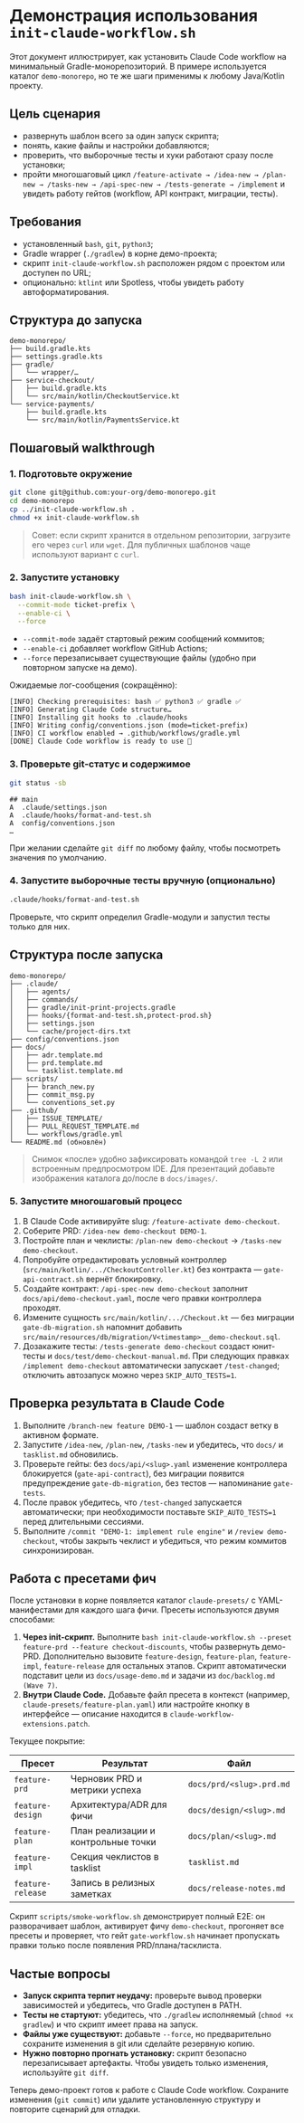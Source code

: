 # Демонстрация использования `init-claude-workflow.sh`

Этот документ иллюстрирует, как установить Claude Code workflow на минимальный Gradle-монорепозиторий. В примере используется каталог `demo-monorepo`, но те же шаги применимы к любому Java/Kotlin проекту.

## Цель сценария
- развернуть шаблон всего за один запуск скрипта;
- понять, какие файлы и настройки добавляются;
- проверить, что выборочные тесты и хуки работают сразу после установки;
- пройти многошаговый цикл `/feature-activate → /idea-new → /plan-new → /tasks-new → /api-spec-new → /tests-generate → /implement` и увидеть работу гейтов (workflow, API контракт, миграции, тесты).

## Требования
- установленный `bash`, `git`, `python3`;
- Gradle wrapper (`./gradlew`) в корне демо-проекта;
- скрипт `init-claude-workflow.sh` расположен рядом с проектом или доступен по URL;
- опционально: `ktlint` или Spotless, чтобы увидеть работу автоформатирования.

## Структура до запуска

```text
demo-monorepo/
├── build.gradle.kts
├── settings.gradle.kts
├── gradle/
│   └── wrapper/…
├── service-checkout/
│   ├── build.gradle.kts
│   └── src/main/kotlin/CheckoutService.kt
└── service-payments/
    ├── build.gradle.kts
    └── src/main/kotlin/PaymentsService.kt
```

## Пошаговый walkthrough

### 1. Подготовьте окружение

```bash
git clone git@github.com:your-org/demo-monorepo.git
cd demo-monorepo
cp ../init-claude-workflow.sh .
chmod +x init-claude-workflow.sh
```

> Совет: если скрипт хранится в отдельном репозитории, загрузите его через `curl` или `wget`. Для публичных шаблонов чаще используют вариант с `curl`.

### 2. Запустите установку

```bash
bash init-claude-workflow.sh \
  --commit-mode ticket-prefix \
  --enable-ci \
  --force
```

- `--commit-mode` задаёт стартовый режим сообщений коммитов;
- `--enable-ci` добавляет workflow GitHub Actions;
- `--force` перезаписывает существующие файлы (удобно при повторном запуске на демо).

Ожидаемые лог-сообщения (сокращённо):

```text
[INFO] Checking prerequisites: bash ✅ python3 ✅ gradle ✅
[INFO] Generating Claude Code structure…
[INFO] Installing git hooks to .claude/hooks
[INFO] Writing config/conventions.json (mode=ticket-prefix)
[INFO] CI workflow enabled → .github/workflows/gradle.yml
[DONE] Claude Code workflow is ready to use 🎉
```

### 3. Проверьте git-статус и содержимое

```bash
git status -sb
```

```text
## main
A  .claude/settings.json
A  .claude/hooks/format-and-test.sh
A  config/conventions.json
…
```

При желании сделайте `git diff` по любому файлу, чтобы посмотреть значения по умолчанию.

### 4. Запустите выборочные тесты вручную (опционально)

```bash
.claude/hooks/format-and-test.sh
```

Проверьте, что скрипт определил Gradle-модули и запустил тесты только для них.

## Структура после запуска

```text
demo-monorepo/
├── .claude/
│   ├── agents/
│   ├── commands/
│   ├── gradle/init-print-projects.gradle
│   ├── hooks/{format-and-test.sh,protect-prod.sh}
│   ├── settings.json
│   └── cache/project-dirs.txt
├── config/conventions.json
├── docs/
│   ├── adr.template.md
│   ├── prd.template.md
│   └── tasklist.template.md
├── scripts/
│   ├── branch_new.py
│   ├── commit_msg.py
│   └── conventions_set.py
├── .github/
│   ├── ISSUE_TEMPLATE/
│   ├── PULL_REQUEST_TEMPLATE.md
│   └── workflows/gradle.yml
└── README.md (обновлён)
```

> Снимок «после» удобно зафиксировать командой `tree -L 2` или встроенным предпросмотром IDE. Для презентаций добавьте изображения каталога до/после в `docs/images/`.

### 5. Запустите многошаговый процесс

1. В Claude Code активируйте slug: `/feature-activate demo-checkout`.
2. Соберите PRD: `/idea-new demo-checkout DEMO-1`.
3. Постройте план и чеклисты: `/plan-new demo-checkout` → `/tasks-new demo-checkout`.
4. Попробуйте отредактировать условный контроллер (`src/main/kotlin/.../CheckoutController.kt`) без контракта — `gate-api-contract.sh` вернёт блокировку.
5. Создайте контракт: `/api-spec-new demo-checkout` заполнит `docs/api/demo-checkout.yaml`, после чего правки контроллера проходят.
6. Измените сущность `src/main/kotlin/.../Checkout.kt` — без миграции `gate-db-migration.sh` напомнит добавить `src/main/resources/db/migration/V<timestamp>__demo-checkout.sql`.
7. Дозакажите тесты: `/tests-generate demo-checkout` создаст юнит-тесты и `docs/test/demo-checkout-manual.md`. При следующих правках `/implement demo-checkout` автоматически запускает `/test-changed`; отключить автозапуск можно через `SKIP_AUTO_TESTS=1`.

## Проверка результата в Claude Code
1. Выполните `/branch-new feature DEMO-1` — шаблон создаст ветку в активном формате.
2. Запустите `/idea-new`, `/plan-new`, `/tasks-new` и убедитесь, что `docs/` и `tasklist.md` обновились.
3. Проверьте гейты: без `docs/api/<slug>.yaml` изменение контроллера блокируется (`gate-api-contract`), без миграции появится предупреждение `gate-db-migration`, без тестов — напоминание `gate-tests`.
4. После правок убедитесь, что `/test-changed` запускается автоматически; при необходимости поставьте `SKIP_AUTO_TESTS=1` перед длительными сессиями.
5. Выполните `/commit "DEMO-1: implement rule engine"` и `/review demo-checkout`, чтобы закрыть чеклист и убедиться, что режим коммитов синхронизирован.

## Работа с пресетами фич

После установки в корне появляется каталог `claude-presets/` с YAML-манифестами для каждого шага фичи. Пресеты используются двумя способами:

1. **Через init-скрипт.** Выполните `bash init-claude-workflow.sh --preset feature-prd --feature checkout-discounts`, чтобы развернуть демо-PRD. Дополнительно вызовите `feature-design`, `feature-plan`, `feature-impl`, `feature-release` для остальных этапов. Скрипт автоматически подставит цели из `docs/usage-demo.md` и задачи из `doc/backlog.md (Wave 7)`.
2. **Внутри Claude Code.** Добавьте файл пресета в контекст (например, `claude-presets/feature-plan.yaml`) или настройте кнопку в интерфейсе — описание находится в `claude-workflow-extensions.patch`.

Текущее покрытие:

| Пресет | Результат | Файл |
| --- | --- | --- |
| `feature-prd` | Черновик PRD и метрики успеха | `docs/prd/<slug>.prd.md` |
| `feature-design` | Архитектура/ADR для фичи | `docs/design/<slug>.md` |
| `feature-plan` | План реализации и контрольные точки | `docs/plan/<slug>.md` |
| `feature-impl` | Секция чеклистов в tasklist | `tasklist.md` |
| `feature-release` | Запись в релизных заметках | `docs/release-notes.md` |

Скрипт `scripts/smoke-workflow.sh` демонстрирует полный E2E: он разворачивает шаблон, активирует фичу `demo-checkout`, прогоняет все пресеты и проверяет, что гейт `gate-workflow.sh` начинает пропускать правки только после появления PRD/плана/тасклиста.

## Частые вопросы
- **Запуск скрипта терпит неудачу:** проверьте вывод проверки зависимостей и убедитесь, что Gradle доступен в PATH.
- **Тесты не стартуют:** убедитесь, что `./gradlew` исполняемый (`chmod +x gradlew`) и что скрипт имеет права на запуск.
- **Файлы уже существуют:** добавьте `--force`, но предварительно сохраните изменения в git или сделайте резервную копию.
- **Нужно повторно прогнать установку:** скрипт безопасно перезаписывает артефакты. Чтобы увидеть только изменения, используйте `git diff`.

Теперь демо-проект готов к работе с Claude Code workflow. Сохраните изменения (`git commit`) или удалите установленную структуру и повторите сценарий для отладки.
